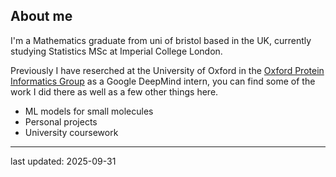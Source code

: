 ## About me

I'm  a Mathematics graduate from uni of bristol based in the UK, currently studying Statistics MSc at Imperial College London.

Previously I have reserched at the University of Oxford in the [Oxford Protein Informatics Group](https://opig.stats.ox.ac.uk/) as a Google DeepMind intern, you can find some of the work I did there as well as a few other things here.


- ML models for small molecules
- Personal projects
- University coursework

-----
last updated: 2025-09-31

